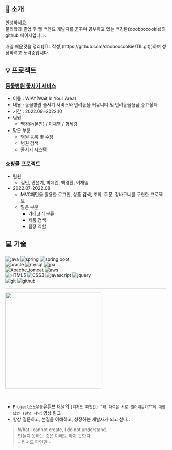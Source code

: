 <h2>👋 소개</h2>
<p>
  안녕하세요. <br>
  물리학과 졸업 후 웹 백엔드 개발자를 꿈꾸며 공부하고 있는
  백경환(dooboocookie)의 github 페이지입니다.
</p>

<p>
매일 배운것을 정리([TIL 작성](https://github.com/dooboocookie/TIL.git))하며 성장하려고 노력중입니다.
</p>

<h2>💡 프로젝트</h2>

### [동물병원 줄서기 서비스](https://github.com/WIYA-waitinyourarea/wiya)
* 이름 : WIAY(Wait In Your Area)
* 내용 : 동물병원 줄서기 서비스와 반려동물 커뮤니티 및 반려동물용품 중고장터
* 기간 : 2022.09~2022.10
* 팀원 
  * 백경환(본인) / 이채영 / 함세강
* 맡은 부분
  * 병원 등록 및 수정
  * 병원 검색
  * 줄서기 시스템
  
### [쇼핑몰 프로젝트](https://github.com/goodProgramers/Olive)
  * 팀원
    * 김민, 민윤기, 박예린, 백경환, 이채영
  * 2022.07-2022.08
    * MVC패턴을 활용한 로그인, 상품 검색, 조회, 주문, 장바구니를 구현한 프로젝트
    * 맡은 부분
      * 카테고리 분류
      * 제품 검색
      * 팀장 역할
    


<h2>💻 기술</h2>

![java](https://img.shields.io/badge/JAVA-007396?style=for-the-badge&logo=java&logoColor=white)
![spring](https://img.shields.io/badge/spring-6DB33F?style=for-the-badge&logo=spring&logoColor=white)
![spring boot](https://img.shields.io/badge/springboot-6DB33F?style=for-the-badge&logo=springboot&logoColor=white)
<br>
![oracle](https://img.shields.io/badge/-ORACLE-F80000?style=for-the-badge&logo=oracle)
![mysql](https://img.shields.io/badge/mysql-4479A1?style=for-the-badge&logo=mysql&logoColor=white)
![jpa](https://img.shields.io/badge/JPA-181717?style=for-the-badge&logo=jpa)
<br>
![Apache_tomcat](https://img.shields.io/badge/apache%20tomcat-F8DC75?style=for-the-badge&logo=apachetomcat&logoColor=white)
![aws](https://img.shields.io/badge/amazon%20AWS-232F3E?style=for-the-badge&logo=aws&logoColor=white)
<br>
![HTML5](https://img.shields.io/badge/-HTML5-F05032?style=for-the-badge&logo=html5&logoColor=ffffff)
![CSS3](https://img.shields.io/badge/-CSS3-007ACC?style=for-the-badge&logo=css3)
![javascript](https://img.shields.io/badge/javascript-F7DF1E?style=for-the-badge&logo=javascript&logoColor=black)
![jquery](https://img.shields.io/badge/-jQuery-0769AD?style=for-the-badge&logo=jquery)
<br>
![git](https://img.shields.io/badge/git-F05032?style=for-the-badge&logo=git&logoColor=white)
![github](https://img.shields.io/badge/github-181717?style=for-the-badge&logo=github&logoColor=white)

---

[<img src="https://i.ytimg.com/vi/3smc7jbUPiE/maxresdefault.jpg" style="width:300px">](https://youtu.be/3smc7jbUPiE)

<br>

* `Project스노우볼`유튜브 채널의 `[리처드 파인만] “왜 자석은 서로 밀어내는가?”에 대한 답변 (한영 자막)`영상 링크
* 항상 질문하고, 본질을 이해하고, 성장하는 개발자가 되고 싶다..
> What I cannot create, I do not understand.  
> 만들지 못하는 것은 이해도 하지 못한다.  
> \- 리처드 파인만 -
